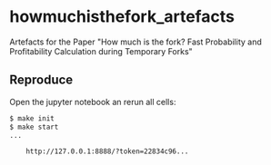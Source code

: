 # howmuchisthefork_artefacts

Artefacts for the Paper "How much is the fork? Fast Probability and Profitability Calculation during Temporary Forks" 

## Reproduce

Open the jupyter notebook an rerun all cells:

```bash
$ make init
$ make start
...

	http://127.0.0.1:8888/?token=22834c96...
```
